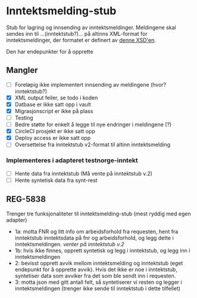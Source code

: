 # Inntektsmelding-stub

Stub for lagring og innsending av inntektsmeldinger.
Meldingene skal sendes inn til ...(inntektstub?)... på altinns XML-format for inntektsmeldinger, der formatet er definert av [denne 
XSD'en](https://github.com/navikt/tjenestespesifikasjoner/blob/master/nav-altinn-inntektsmelding/src/main/xsd/Inntektsmelding20181211.xsd).
 
Den har endepunkter for å opprette 

## Mangler
- [ ] Foreløpig ikke implementert innsending av meldingene (hvor? inntektstub?)
- [x] XML output feiler, se todo i koden
- [x] Datbase er ikke satt opp i vault
- [x] Migrasjonscript er ikke på plass
- [ ] Testing
- [ ] Bedre støtte for enkelt å legge til nye endringer i meldingene (?) 
- [x] CircleCI prosjekt er ikke satt opp
- [x] Deploy access er ikke satt opp
- [ ] Oversettelse fra inntektstub v2-format til altinn inntektsmelding

### Implementeres i adapteret testnorge-inntekt
- [ ] Hente data fra inntektstub (Må vente på inntektstub v.2)
- [ ] Hente syntetisk data fra synt-rest

## REG-5838
Trenger tre funksjonaliteter til inntektsmelding-stub (mest ryddig med egen adapter)
 - 1a: motta FNR og litt info om arbeidsforhold fra requesten, hent fra inntektstub inntektsdata på fnr og 
       arbeidsforhold, og legg dette i inntektsmeldingen.
       _venter på inntektstub v.2_
 - 1b: hvis ikke finnes, opprett syntetisk og legg i inntektstub, og legg inn i inntektsmeldingen
 - 2: bevisst opprett avvik mellom inntektsmelding og inntektstub (eget endepunkt for å opprette avvik). Hvis det ikke 
      er noe i inntektstub, syntetiser data som avviker fra det som ble sendt inn i requesten.
 - 3: motta json med gitt antall felt, så syntetiserer vi resten og legger i inntektsmeldingen (trenger ikke sende til 
      inntektstub i dette tilfellet)

